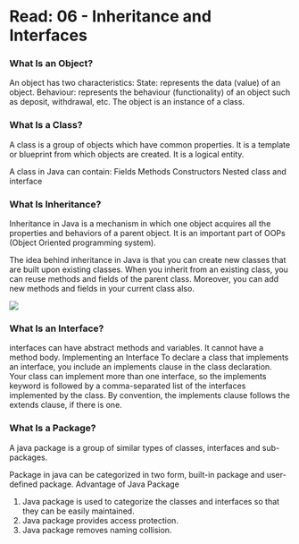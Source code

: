# Read: 06 - Inheritance and Interfaces

### What Is an Object?

An object has two characteristics:
State: represents the data (value) of an object.
Behaviour: represents the behaviour (functionality) of an object such as deposit, withdrawal, etc.
The object is an instance of a class.


### What Is a Class?

A class is a group of objects which have common properties. It is a template or blueprint from which objects are created. It is a logical entity.

A class in Java can contain:
Fields
Methods
Constructors
Nested class and interface

### What Is Inheritance?

Inheritance in Java is a mechanism in which one object acquires all the properties and behaviors of a parent object. It is an important part of OOPs (Object Oriented programming system).

The idea behind inheritance in Java is that you can create new classes that are built upon existing classes. When you inherit from an existing class, you can reuse methods and fields of the parent class. Moreover, you can add new methods and fields in your current class also.

![](https://i1.wp.com/techvidvan.com/tutorials/wp-content/uploads/sites/2/2020/02/inheritance-in-java.jpg?w=653&ssl=1)

### What Is an Interface?

interfaces can have abstract methods and variables. It cannot have a method body.
Implementing an Interface
To declare a class that implements an interface, you include an implements clause in the class declaration. Your class can implement more than one interface, so the implements keyword is followed by a comma-separated list of the interfaces implemented by the class. By convention, the implements clause follows the extends clause, if there is one.

### What Is a Package?

A java package is a group of similar types of classes, interfaces and sub-packages.

Package in java can be categorized in two form, built-in package and user-defined package.
Advantage of Java Package
1) Java package is used to categorize the classes and interfaces so that they can be easily maintained.
2) Java package provides access protection.
3) Java package removes naming collision.
